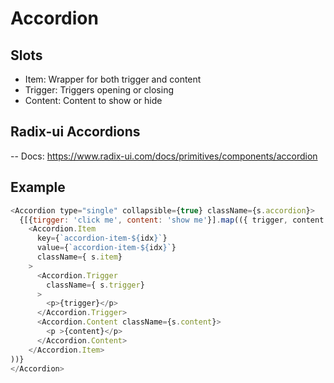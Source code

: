 # Accordion

## Slots

- Item: Wrapper for both trigger and content
- Trigger: Triggers opening or closing 
- Content: Content to show or hide

## Radix-ui Accordions

-- Docs: https://www.radix-ui.com/docs/primitives/components/accordion

## Example

```javascript
<Accordion type="single" collapsible={true} className={s.accordion}>
  {[{tirgger: 'click me', content: 'show me'}].map(({ trigger, content }, idx) => (
    <Accordion.Item
      key={`accordion-item-${idx}`}
      value={`accordion-item-${idx}`}
      className={ s.item}
    >
      <Accordion.Trigger
        className={ s.trigger}
      >
        <p>{trigger}</p>
      </Accordion.Trigger>
      <Accordion.Content className={s.content}>
        <p >{content}</p>
      </Accordion.Content>
    </Accordion.Item>
))}
</Accordion>
```

